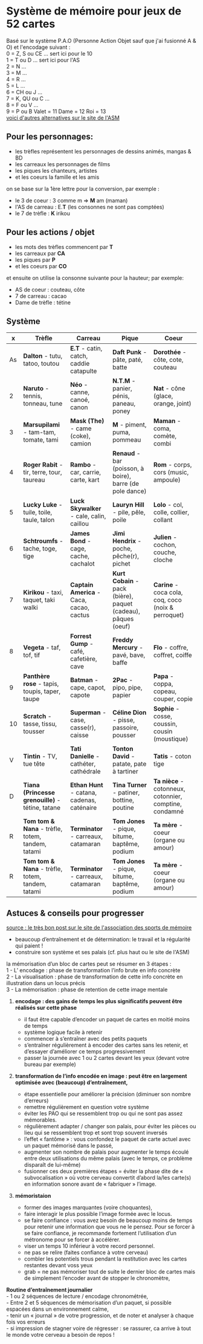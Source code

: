 # Système de mémoire pour jeux de 52 cartes

Basé sur le système P.A.O (Personne Action Objet sauf que j'ai fusionné A & O) et l'encodage suivant :  
0 = Z, S ou CE … sert ici pour le 10   
1 = T ou D … sert ici pour l'AS  
2 = N …   
3 = M …   
4 = R …   
5 = L …   
6 = CH ou J …   
7 = K, QU ou C …   
8 = F ou V …   
9 = P ou B
Valet = 11
Dame = 12
Roi = 13  
[voici d'autres alternatives sur le site de l'ASM](https://asmemoire.fr/systemes-de-memorisation/)

## Pour les personnages:
- les trèfles représentent les personnages de dessins animés, mangas & BD
- les carreaux les personnages de films
- les piques les chanteurs, artistes
- et les coeurs la famille et les amis

on se base sur la 1ère lettre pour la conversion, par exemple :
- le 3 de coeur : 3 comme m => __M__ am (maman)
- l'AS de carreau : E.__T__ (les consonnes ne sont pas comptées)
- le 7 de trèfle : __K__ irikou

## Pour les actions / objet 

- les mots des trèfles commencent par __T__
- les carreaux par __CA__
- les piques par __P__
- et les coeurs par __CO__

et ensuite on utilise la consonne suivante pour la hauteur; par exemple:
- AS de coeur : couteau, côte
- 7 de carreau : cacao
- Dame de trèfle : tétine

## Système

x       | Trèfle        | Carreau           | Pique  | Coeur
--------|-------------|-------------|-------------|-------------|
As | __Dalton__ - tutu, tatoo, toutou | __E.T__ - catin, catch, caddie catapulte | __Daft Punk__ - pâte, paté, batte | __Dorothée__ - côte, cote, couteau |
2 | __Naruto__ - tennis, tonneau, tune | __Néo__ - canne, canoé, canon | __N.T.M__ - panier, pénis, paneau, poney | __Nat__ - cône (glace, orange, joint) |
3 | __Marsupilami__ - tam-tam, tomate, tami | __Mask (The)__ - came (coke), camion | __M__ - piment, puma, pommeau | __Maman__ - coma, comète, combi |
4 | __Roger Rabit__ - tir, terre, tour, taureau | __Rambo__ - car, carrie, carte, kart | __Renaud__ - bar (poisson, à boire), barre (de pole dance) | __Rom__ - corps, cors (music, ampoule) |
5 | __Lucky Luke__ - tuile, toile, taule, talon | __Luck Skywalker__ - cale, calin, caillou | __Lauryn Hill__ - pile, pêle, poile | __Lolo__ - col, colle, collier, collant |
6 | __Schtroumfs__ - tache, toge, tige | __James Bond__ - cage, cache, cachalot | __Jimi Hendrix__ - poche, pêche(r), pichet | __Julien__ - cochon, couche, cloche |
7 | __Kirikou__ - taxi, taquet, taki walki | __Captain America__ - Caca, cacao, cactus | __Kurt Cobain__ - pack (bière), paquet (cadeau), pâques (oeuf) | __Carine__ - coca cola, coq, coco (noix & perroquet) |
8 | __Vegeta__ - taf, tof, tif | __Forrest Gump__ - café, cafetière, cave | __Freddy Mercury__ - pavé, bave, baffe | __Flo__ - coffre, coffret, coiffe |
9 | __Panthère rose__ - tapis, toupis, taper, taupe | __Batman__ - cape, capot, capote | __2Pac__ - pipo, pipe, papier | __Papa__ - coppa, copeau, couper, copie |
10 | __Scratch__ - tasse, tissu, tousser | __Superman__ - case, casse(r), caisse | __Céline Dion__ - pisse, passoire, pousser | __Sophie__ - cosse, coussin, cousin (moustique) |
V | __Tintin__ - TV, tue tête | __Tati Danielle__ - cathéter, cathédrale | __Tonton David__ - patate, pate à tartiner | __Tatis__ - coton tige |
D | __Tiana (Princesse grenouille)__ - tétine, tatane | __Ethan Hunt__ - catana, cadenas, caténaire | __Tina Turner__ - patiner, bottine, poutine | __Ta nièce__ - cotonneux, cotonnier, comptine, condamné |
R | __Tom tom & Nana__ - trèfle, totem, tandem, tatami | __Terminator__ - carreaux, catamaran | __Tom Jones__ - pique, bitume, baptême, podium | __Ta mère__ - coeur (organe ou amour) |
R | __Tom tom & Nana__ - trèfle, totem, tandem, tatami | __Terminator__ - carreaux, catamaran | __Tom Jones__ - pique, bitume, baptême, podium | __Ta mère__ - coeur (organe ou amour) |


## Astuces & conseils pour progresser

[source : le très bon post sur le site de l'association des sports de mémoire](https://asmemoire.fr/2021/06/28/comment-progresser-aux-speed-cards/)

- beaucoup d’entraînement et de détermination: le travail et la régularité qui paient !
- construire son système et ses palais (cf. plus haut ou le site de l'ASM)

 
la mémorisation d’un bloc de cartes peut se résumer en 3 étapes :   
1 - L’ encodage : phase de transformation l’info brute en info concrète   
2 - La visualisation : phase de transformation de cette info concrète en illustration dans un locus précis   
3 - La mémorisation : phase de retention de  cette image mentale     



1. __encodage : des gains de temps les plus significatifs peuvent être réalisés sur cette phase__
    - il faut être capable d’encoder un paquet de cartes en moitié moins de temps
    - système logique facile à retenir
    - commencer à s’entraîner avec des petits paquets
    - s’entraîner régulièrement à encoder des cartes sans les retenir, et d’essayer d’améliorer ce temps progressivement
    - passer la journée avec 1 ou 2 cartes devant les yeux (devant votre bureau par exemple)

 

2. __transformation de l’info encodée en image : peut être en largement optimisée avec (beaucoup) d’entraînement,__
    - étape essentielle pour améliorer la précision (diminuer son nombre d’erreurs)
    - remettre régulièrement en question votre système
    - éviter les PAO qui se ressemblent trop ou qui ne sont pas assez mémorables.
    - régulièrement adapter / changer son palais, pour éviter les pièces ou lieu qui se ressemblent trop et sont trop souvent inversés
    - l’effet « fantôme » : vous confondez le paquet de carte actuel avec un paquet mémorisé dans le passé,
    - augmenter son nombre de palais pour augmenter le temps écoulé entre deux utilisations du même palais (avec le temps, ce problème disparaît de lui-même)
    - fusionner ces deux premières étapes = éviter la phase dite de « subvocalisation » où votre cerveau convertit d’abord la/les carte(s) en information sonore avant de « fabriquer » l’image.

 

3. __mémoristaion__
    - former des images marquantes (voire choquantes),
    - faire interagir le plus possible l’image formée avec le locus.
    - se faire confiance : vous avez besoin de beaucoup moins de temps pour retenir une information que vous ne le pensez. Pour se forcer à se faire confiance, je recommande fortement l’utilisation d’un métronome pour se forcer à accélérer.
    - viser un temps 10 inférieur à votre record personnel.
    - ne pas se relire (faites confiance à votre cerveau)
    - combler les potentiels trous pendant la restitution avec les cartes restantes devant voss yeux
    - grab = ne pas mémoriser tout de suite le dernier bloc de cartes mais de simplement l’encoder avant de stopper le chronomètre, 

 
__Routine d’entraînement journalier__   
    - 1 ou 2 séquences de lecture / encodage chronométrée,   
    - Entre 2 et 5 séquences de mémorisation d’un paquet, si possible espacées dans un environnement calme,   
    - tenir un « journal » de votre progression, et de noter et analyser à chaque fois vos erreurs   
    - si impression de stagner voire de régresser : se rassurer, ca arrive à tout le monde votre cerveau a besoin de repos !   

 

 